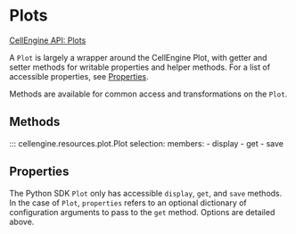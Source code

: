 # Plots

[CellEngine API: Plots](https://docs.cellengine.com/api/#plots)

A `Plot` is largely a wrapper around the CellEngine Plot, with
getter and setter methods for writable properties and helper methods. For a
list of accessible properties, see [Properties](#properties).

Methods are available for common access and transformations on the `Plot`.

## Methods

::: cellengine.resources.plot.Plot
    selection:
      members:
        - display
        - get
        - save

## Properties
The Python SDK `Plot` only has accessible `display`, `get`, and `save` methods.
In the case of `Plot`, `properties` refers to an optional dictionary of
configuration arguments to pass to the `get` method. Options are detailed
above.
